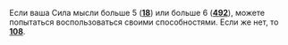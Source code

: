 Если ваша Сила мысли больше 5 ([**18**](#n_18)) или больше 6 ([**492**](#n_492)), можете попытаться воспользоваться своими способностями. Если же нет, то [**108**](#n_108).


